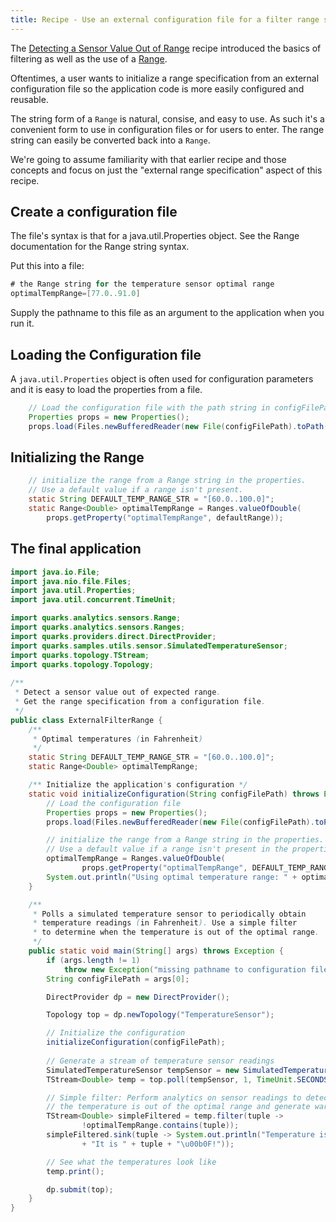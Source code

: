 ```yaml
---
title: Recipe - Use an external configuration file for a filter range specification.
---
```


The [Detecting a Sensor Value Out of Range](recipe_value_out_of_range.html) recipe introduced the basics of filtering as well as the use of a [Range](http://quarks-edge.github.io/quarks/docs/javadoc/quarks/analytics/sensors/Range.html).

Oftentimes, a user wants to initialize a range specification from an external configuration file so the application code is more easily configured and reusable.

The string form of a ``Range`` is natural, consise, and easy to use.  As such it's a convenient form to use in configuration files or for users to enter.  The range string can easily be converted back into a ``Range``.

We're going to assume familiarity with that earlier recipe and those concepts and focus on just the "external range specification" aspect of this recipe.

## Create a configuration file

The file's syntax is that for a java.util.Properties object.
See the Range documentation for the Range string syntax.

Put this into a file:

```java
# the Range string for the temperature sensor optimal range
optimalTempRange=[77.0..91.0]
```

Supply the pathname to this file as an argument to the application when you run it.

## Loading the Configuration file

A ``java.util.Properties`` object is often used for configuration parameters
and it is easy to load the properties from a file.

```java
    // Load the configuration file with the path string in configFilePath
    Properties props = new Properties();
    props.load(Files.newBufferedReader(new File(configFilePath).toPath()));
```

## Initializing the Range

```java
    // initialize the range from a Range string in the properties.
    // Use a default value if a range isn't present.
    static String DEFAULT_TEMP_RANGE_STR = "[60.0..100.0]";                                                                                
    static Range<Double> optimalTempRange = Ranges.valueOfDouble(
        props.getProperty("optimalTempRange", defaultRange));
```

## The final application

```java
import java.io.File;
import java.nio.file.Files;
import java.util.Properties;
import java.util.concurrent.TimeUnit;

import quarks.analytics.sensors.Range;
import quarks.analytics.sensors.Ranges;
import quarks.providers.direct.DirectProvider;
import quarks.samples.utils.sensor.SimulatedTemperatureSensor;
import quarks.topology.TStream;
import quarks.topology.Topology;                                                                                                           
                                                                                                                                        
/**
 * Detect a sensor value out of expected range.
 * Get the range specification from a configuration file.
 */                                                                                                                                        
public class ExternalFilterRange {
    /**
     * Optimal temperatures (in Fahrenheit)
     */
    static String DEFAULT_TEMP_RANGE_STR = "[60.0..100.0]";
    static Range<Double> optimalTempRange;

    /** Initialize the application's configuration */
    static void initializeConfiguration(String configFilePath) throws Exception {
        // Load the configuration file
        Properties props = new Properties();
        props.load(Files.newBufferedReader(new File(configFilePath).toPath()));

        // initialize the range from a Range string in the properties.
        // Use a default value if a range isn't present in the properties.
        optimalTempRange = Ranges.valueOfDouble(
                props.getProperty("optimalTempRange", DEFAULT_TEMP_RANGE_STR));
        System.out.println("Using optimal temperature range: " + optimalTempRange);
    }

    /**
     * Polls a simulated temperature sensor to periodically obtain
     * temperature readings (in Fahrenheit). Use a simple filter
     * to determine when the temperature is out of the optimal range.
     */
    public static void main(String[] args) throws Exception {
        if (args.length != 1)
            throw new Exception("missing pathname to configuration file");
        String configFilePath = args[0];

        DirectProvider dp = new DirectProvider();                                                                                          

        Topology top = dp.newTopology("TemperatureSensor");

        // Initialize the configuration
        initializeConfiguration(configFilePath);
                                                                                           
        // Generate a stream of temperature sensor readings
        SimulatedTemperatureSensor tempSensor = new SimulatedTemperatureSensor();
        TStream<Double> temp = top.poll(tempSensor, 1, TimeUnit.SECONDS);

        // Simple filter: Perform analytics on sensor readings to detect when
        // the temperature is out of the optimal range and generate warnings
        TStream<Double> simpleFiltered = temp.filter(tuple ->
                !optimalTempRange.contains(tuple));
        simpleFiltered.sink(tuple -> System.out.println("Temperature is out of range! "
                + "It is " + tuple + "\u00b0F!"));

        // See what the temperatures look like
        temp.print();

        dp.submit(top);
    }
}
```
